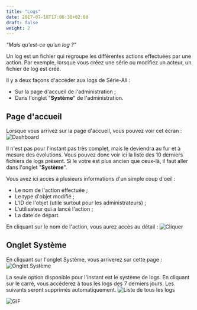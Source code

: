 ```yaml
---
title: "Logs"
date: 2017-07-18T17:06:38+02:00
draft: false
weight: 2
---
```


_"Mais qu'est-ce qu'un log ?"_

Un log est un fichier qui regroupe les différentes actions effectuées par une action. Par exemple, lorsque vous créez une série ou modifiez un acteur, un fichier de log est créé.

Il y a deux façons d'accéder aux logs de Série-All :
* Sur la page d'accueil de l'administration ;
* Dans l'onglet "**Système**" de l'administration.

## Page d'accueil

Lorsque vous arrivez sur la page d'accueil, vous pouvez voir cet écran :
![Dashboard](https://i.imgur.com/8CyYlho.png)

Il n'est pas pour l'instant pas très complet, mais le deviendra au fur et à mesure des évolutions.
Vous pouvez donc voir ici la liste des 10 derniers fichiers de logs présent. Si le votre est plus ancien que ceux-là, il faut aller dans l'onglet "**Système**".

Vous avez ici accès à plusieurs informations d'un simple coup d'oeil :
* Le nom de l'action effectuée ;
* Le type d'objet modifié ;
* L'ID de l'objet (utile surtout pour les administrateurs) ;
* L'utilisateur qui a lancé l'action ;
* La date de départ.

En cliquant sur le nom de l'action, vous aurez accès au détail :
![Cliquer](https://i.imgur.com/r6rlb6a.png)

## Onglet Système
En cliquant sur l'onglet Système, vous arriverez sur cette page :
![Onglet Système](https://i.imgur.com/NaAWj1q.png)

La seule option disponible pour l'instant est le système de logs.
En cliquant sur le carré, vous accéderez à tous les logs des 7 derniers jours. Les suivants seront supprimés automatiquement.
![Liste de tous les logs](https://i.imgur.com/HsAo93C.png)

![GIF](https://media.giphy.com/media/izCbJJ0hYL9tK/giphy.gif)
